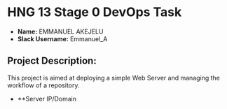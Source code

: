 # HNG 13 Stage 0 DevOps Task

* **Name:** EMMANUEL AKEJELU
* **Slack Username:** Emmanuel_A

## Project Description:
This project is aimed at deploying a simple Web Server and managing the workflow of a repository.

* **Server IP/Domain

